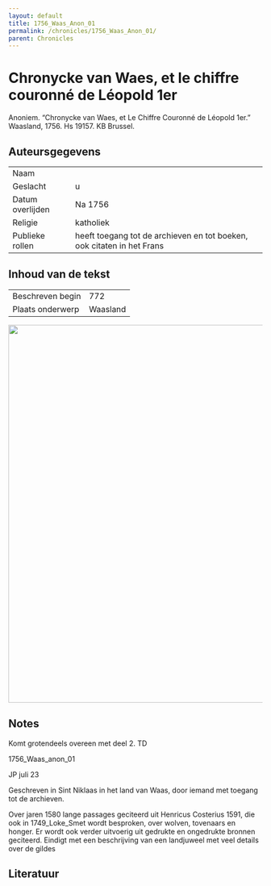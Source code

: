 ```yaml
---
layout: default
title: 1756_Waas_Anon_01
permalink: /chronicles/1756_Waas_Anon_01/
parent: Chronicles
--- 
```



# Chronycke van Waes, et le chiffre couronné de Léopold 1er 

Anoniem. “Chronycke van Waes, et Le Chiffre Couronné de Léopold 1er.” Waasland, 1756. Hs 19157. KB Brussel. 

## Auteursgegevens 

| | | 
| --------------- | --------------- | 
| Naam |   | 
| Geslacht | u | 
| Datum overlijden | Na 1756 | 
| Religie | katholiek | 
| Publieke rollen | heeft toegang tot de archieven en tot boeken, ook citaten in het Frans | 

## Inhoud van de tekst 

| | | 
| --------------- | --------------- | 
| Beschreven begin | 772 | 
| Plaats onderwerp | Waasland | 

[<img src="..\..\barplots_chronicles\1756_Waas_Anon_01.jpg" width="750"/>](..\..\barplots_chronicles\1756_Waas_Anon_01.jpg) 

## Notes 

Komt grotendeels overeen met deel 2. TD

1756_Waas_anon_01



JP juli 23

Geschreven in Sint Niklaas in het land van Waas, door iemand met toegang tot
de archieven.

Over jaren 1580 lange passages geciteerd uit Henricus Costerius 1591, die ook
in 1749_Loke_Smet wordt besproken, over wolven, tovenaars en honger. Er wordt
ook verder uitvoerig uit gedrukte en ongedrukte bronnen geciteerd. Eindigt met
een beschrijving van een landjuweel met veel details over de gildes



## Literatuur 

